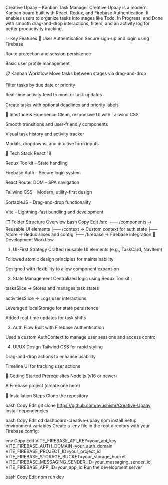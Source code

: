 Creative Upaay – Kanban Task Manager
Creative Upaay is a modern Kanban board built with React, Redux, and Firebase Authentication. It enables users to organize tasks into stages like Todo, In Progress, and Done with smooth drag-and-drop interactions, filters, and an activity log for better productivity tracking.

✨ Key Features
🔐 User Authentication
Secure sign-up and login using Firebase

Route protection and session persistence

Basic user profile management

📋 Kanban Workflow
Move tasks between stages via drag-and-drop

Filter tasks by due date or priority

Real-time activity feed to monitor task updates

Create tasks with optional deadlines and priority labels

💅 Interface & Experience
Clean, responsive UI with Tailwind CSS

Smooth transitions and user-friendly components

Visual task history and activity tracker

Modals, dropdowns, and intuitive form inputs

🧰 Tech Stack
React 18

Redux Toolkit – State handling

Firebase Auth – Secure login system

React Router DOM – SPA navigation

Tailwind CSS – Modern, utility-first design

SortableJS – Drag-and-drop functionality

Vite – Lightning-fast bundling and development

🗂️ Folder Structure Overview
bash
Copy
Edit
/src
  ├── /components        → Reusable UI elements
  ├── /context           → Custom context for auth state
  ├── /store             → Redux slices and config
  ├── /firebase          → Firebase integration
🧭 Development Workflow
1. UI-First Strategy
Crafted reusable UI elements (e.g., TaskCard, NavItem)

Followed atomic design principles for maintainability

Designed with flexibility to allow component expansion

2. State Management
Centralized logic using Redux Toolkit

tasksSlice → Stores and manages task states

activitiesSlice → Logs user interactions

Leveraged localStorage for state persistence

Added real-time updates for task shifts

3. Auth Flow
Built with Firebase Authentication

Used a custom AuthContext to manage user sessions and access control

4. UI/UX Design
Tailwind CSS for rapid styling

Drag-and-drop actions to enhance usability

Timeline UI for tracking user actions

🚀 Getting Started
Prerequisites
Node.js (v16 or newer)

A Firebase project (create one here)

🔧 Installation Steps
Clone the repository

bash
Copy
Edit
git clone https://github.com/ayushishr/Creative-Upaay
Install dependencies

bash
Copy
Edit
cd dashboard-creative-upaay
npm install
Setup environment variables
Create a .env file in the root directory with your Firebase config:

env
Copy
Edit
VITE_FIREBASE_API_KEY=your_api_key
VITE_FIREBASE_AUTH_DOMAIN=your_auth_domain
VITE_FIREBASE_PROJECT_ID=your_project_id
VITE_FIREBASE_STORAGE_BUCKET=your_storage_bucket
VITE_FIREBASE_MESSAGING_SENDER_ID=your_messaging_sender_id
VITE_FIREBASE_APP_ID=your_app_id
Run the development server

bash
Copy
Edit
npm run dev
